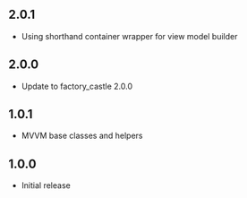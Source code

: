 ## 2.0.1
* Using shorthand container wrapper for view model builder

## 2.0.0
* Update to factory_castle 2.0.0

## 1.0.1
* MVVM base classes and helpers

## 1.0.0
* Initial release
